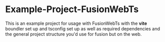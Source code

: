 # Example-Project-FusionWebTs

This is an example project for usage with FusionWebTs with the **vite** boundler set up and tsconfig set up as well as required dependencies and the general project structure you'd use for fusion but on the web.
